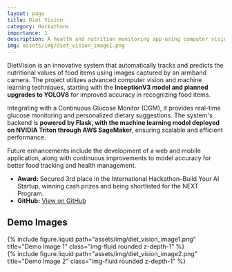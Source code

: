 ```yaml
---
layout: page
title: Diet Vision
category: Hackathons
importance: 1
description: A health and nutrition monitoring app using computer vision.
img: assets/img/diet_vision_image1.png
---
```


DietVision is an innovative system that automatically tracks and predicts the nutritional values of food items using images captured by an armband camera. The project utilizes advanced computer vision and machine learning techniques, starting with the **InceptionV3 model and planned upgrades to YOLOV8** for improved accuracy in recognizing food items.

Integrating with a Continuous Glucose Monitor (CGM), it provides real-time glucose monitoring and personalized dietary suggestions. The system's backend is **powered by Flask, with the machine learning model deployed on NVIDIA Triton through AWS SageMaker**, ensuring scalable and efficient performance.

Future enhancements include the development of a web and mobile application, along with continuous improvements to model accuracy for better food tracking and health management.

- **Award:** Secured 3rd place in the International Hackathon–Build Your AI Startup, winning cash prizes and being shortlisted for the NEXT Program.
- **GitHub:** [View on GitHub](https://github.com/MFaiqKhan/lablab-next-create-your-startup_HACKATHON)

## Demo Images

<div class="row">
    <div class="col-sm-6">
        {% include figure.liquid path="assets/img/diet_vision_image1.png" title="Demo Image 1" class="img-fluid rounded z-depth-1" %}
    </div>
    <div class="col-sm-6">
        {% include figure.liquid path="assets/img/diet_vision_image2.png" title="Demo Image 2" class="img-fluid rounded z-depth-1" %}
    </div>
</div>